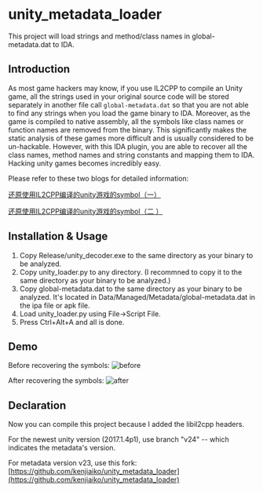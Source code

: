 # unity_metadata_loader

This project will load strings and method/class names in global-metadata.dat to IDA.

## Introduction

As most game hackers may know, if you use IL2CPP to compile an Unity game, all the strings used in your original source code will be stored separately in another file call `global-metadata.dat` so that you are not able to find any strings when you load the game binary to IDA. Moreover, as the game is compiled to native assembly, all the symbols like class names or function names are removed from the binary. This significantly makes the static analysis of these games more difficult and is usually considered to be un-hackable. However, with this IDA plugin, you are able to recover all the class names, method names and string constants and mapping them to IDA. Hacking unity games becomes incredibly easy.

Please refer to these two blogs for detailed information:

[还原使用IL2CPP编译的unity游戏的symbol（一）](https://www.nevermoe.com/?p=572)

[还原使用IL2CPP编译的unity游戏的symbol（二 ）](https://www.nevermoe.com/?p=597)


## Installation & Usage

1. Copy Release/unity_decoder.exe to the same directory as your binary to be analyzed.
2. Copy unity_loader.py to any directory. (I recommned to copy it to the same directory as your binary to be analyzed.)
3. Copy global-metadata.dat to the same directory as your binary to be analyzed. It's located in Data/Managed/Metadata/global-metadata.dat in the ipa file or apk file.
4. Load unity_loader.py using File->Script File.
5. Press Ctrl+Alt+A and all is done.


## Demo

Before recovering the symbols:
![before](https://www.nevermoe.com/wp-content/uploads/2016/09/before.png)

After recovering the symbols:
![after](https://www.nevermoe.com/wp-content/uploads/2016/09/after.png)

## Declaration

Now you can compile this project because I added the libil2cpp headers.

For the newest unity version (2017.1.4p1), use branch "v24" -- which indicates the metadata's version.

For metadata version v23, use this fork: [https://github.com/kenjiaiko/unity_metadata_loader](https://github.com/kenjiaiko/unity_metadata_loader)

